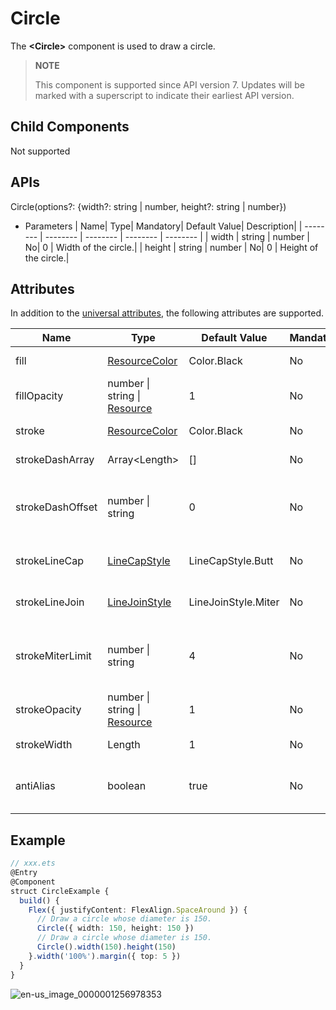 # Circle

 The **\<Circle>** component is used to draw a circle.

>  **NOTE**
>
>  This component is supported since API version 7. Updates will be marked with a superscript to indicate their earliest API version.


## Child Components

Not supported


## APIs

Circle(options?: {width?: string | number, height?: string | number})

- Parameters
  | Name| Type| Mandatory| Default Value| Description|
  | -------- | -------- | -------- | -------- | -------- |
  | width | string \| number | No| 0 | Width of the circle.|
  | height | string \| number | No| 0 | Height of the circle.|

## Attributes

In addition to the [universal attributes](ts-universal-attributes-size.md), the following attributes are supported.

| Name| Type| Default Value| Mandatory| Description|
| -------- | -------- | -------- | -------- | -------- |
| fill | [ResourceColor](ts-types.md#resourcecolor) | Color.Black | No| Color of the fill area.|
| fillOpacity | number \| string \| [Resource](ts-types.md#resource)| 1 | No| Opacity of the fill area.|
| stroke | [ResourceColor](ts-types.md#resourcecolor) | Color.Black | No| Stroke color.|
| strokeDashArray | Array&lt;Length&gt; | [] | No| Stroke dashes.|
| strokeDashOffset | number \| string | 0 | No| Offset of the start point for drawing the stroke.|
| strokeLineCap | [LineCapStyle](ts-appendix-enums.md#linecapstyle) | LineCapStyle.Butt | No| Cap style of the stroke.|
| strokeLineJoin | [LineJoinStyle](ts-appendix-enums.md#linejoinstyle) | LineJoinStyle.Miter | No| Join style of the stroke.|
| strokeMiterLimit | number \| string | 4 | No| Limit value when the sharp angle is drawn as a miter.|
| strokeOpacity | number \| string \| [Resource](ts-types.md#resource)| 1 | No| Stroke opacity.|
| strokeWidth | Length | 1 | No| Stroke width.|
| antiAlias | boolean | true | No| Whether anti-aliasing is enabled.|


## Example

```ts
// xxx.ets
@Entry
@Component
struct CircleExample {
  build() {
    Flex({ justifyContent: FlexAlign.SpaceAround }) {
      // Draw a circle whose diameter is 150.
      Circle({ width: 150, height: 150 })
      // Draw a circle whose diameter is 150.
      Circle().width(150).height(150)
    }.width('100%').margin({ top: 5 })
  }
}
```

![en-us_image_0000001256978353](figures/en-us_image_0000001256978353.png)
